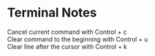 # Terminal Notes

Cancel current command with Control + c  
Clear command to the beginning with Control + u  
Clear line after the cursor with Control + k  
